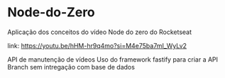 # Node-do-Zero
 Aplicação dos conceitos do vídeo Node do zero do Rocketseat

 link: https://youtu.be/hHM-hr9q4mo?si=M4e75ba7mI_WyLv2

 API de manutenção de vídeos
 Uso do framework fastify para criar a API
 Branch sem intregação com base de dados
